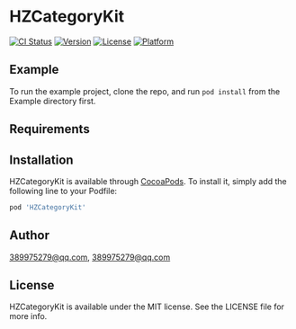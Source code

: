 # HZCategoryKit

[![CI Status](https://img.shields.io/travis/389975279@qq.com/HZCategoryKit.svg?style=flat)](https://travis-ci.org/389975279@qq.com/HZCategoryKit)
[![Version](https://img.shields.io/cocoapods/v/HZCategoryKit.svg?style=flat)](https://cocoapods.org/pods/HZCategoryKit)
[![License](https://img.shields.io/cocoapods/l/HZCategoryKit.svg?style=flat)](https://cocoapods.org/pods/HZCategoryKit)
[![Platform](https://img.shields.io/cocoapods/p/HZCategoryKit.svg?style=flat)](https://cocoapods.org/pods/HZCategoryKit)

## Example

To run the example project, clone the repo, and run `pod install` from the Example directory first.

## Requirements

## Installation

HZCategoryKit is available through [CocoaPods](https://cocoapods.org). To install
it, simply add the following line to your Podfile:

```ruby
pod 'HZCategoryKit'
```

## Author

389975279@qq.com, 389975279@qq.com

## License

HZCategoryKit is available under the MIT license. See the LICENSE file for more info.
